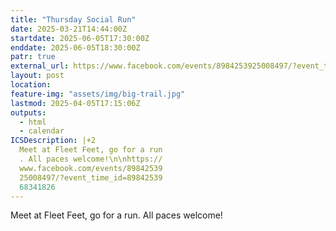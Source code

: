 ```yaml
---
title: "Thursday Social Run"
date: 2025-03-21T14:44:00Z
startdate: 2025-06-05T17:30:00Z
enddate: 2025-06-05T18:30:00Z
patr: true
external_url: https://www.facebook.com/events/8984253925008497/?event_time_id=8984253968341826
layout: post
location: 
feature-img: "assets/img/big-trail.jpg"
lastmod: 2025-04-05T17:15:06Z
outputs:
  - html
  - calendar
ICSDescription: |+2
  Meet at Fleet Feet, go for a run  . All paces welcome!\n\nhttps://  www.facebook.com/events/89842539  25008497/?event_time_id=89842539  68341826
---
```


Meet at Fleet Feet, go for a run. All paces welcome!<br>
  <br>
  
